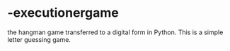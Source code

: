 # -executionergame
the hangman game transferred to a digital form in Python. This is a simple letter guessing game.
